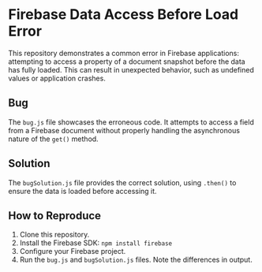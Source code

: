 # Firebase Data Access Before Load Error

This repository demonstrates a common error in Firebase applications: attempting to access a property of a document snapshot before the data has fully loaded.  This can result in unexpected behavior, such as undefined values or application crashes.

## Bug

The `bug.js` file showcases the erroneous code. It attempts to access a field from a Firebase document without properly handling the asynchronous nature of the `get()` method.

## Solution

The `bugSolution.js` file provides the correct solution, using `.then()` to ensure the data is loaded before accessing it.

## How to Reproduce

1.  Clone this repository.
2.  Install the Firebase SDK: `npm install firebase`
3.  Configure your Firebase project.
4.  Run the `bug.js` and `bugSolution.js` files. Note the differences in output.